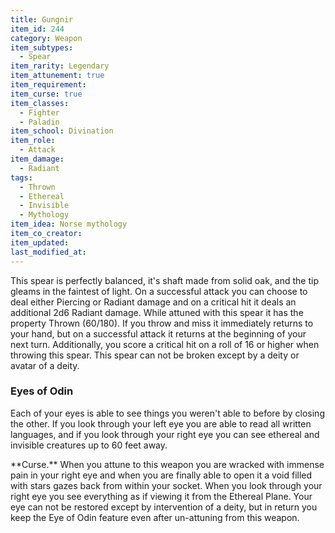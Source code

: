 ```yaml
---
title: Gungnir
item_id: 244
category: Weapon
item_subtypes:
  - Spear
item_rarity: Legendary
item_attunement: true
item_requirement:
item_curse: true
item_classes:
  - Fighter
  - Paladin
item_school: Divination
item_role:
  - Attack
item_damage:
  - Radiant
tags:
  - Thrown
  - Ethereal
  - Invisible
  - Mythology
item_idea: Norse mythology
item_co_creator:
item_updated:
last_modified_at:
---
```


This spear is perfectly balanced, it's shaft made from solid oak, and the tip gleams in the faintest of light. On a successful attack you can choose to deal either Piercing or Radiant damage and on a critical hit it deals an additional 2d6 Radiant damage.
While attuned with this spear it has the property Thrown (60/180). If you throw and miss it immediately returns to your hand, but on a successful attack it returns at the beginning of your next turn. Additionally, you score a critical hit on a roll of 16 or higher when throwing this spear. This spear can not be broken except by a deity or avatar of a deity. 

### Eyes of Odin

Each of your eyes is able to see things you weren't able to before by closing the other. If you look through your left eye you are able to read all written languages, and if you look through your right eye you can see ethereal and invisible creatures up to 60 feet away.

<div class="curse">
**Curse.** When you attune to this weapon you are wracked with immense pain in your right eye and when you are finally able to open it a void filled with stars gazes back from within your socket. When you look through your right eye you see everything as if viewing it from the Ethereal Plane. Your eye can not be restored except by intervention of a deity, but in return you keep the Eye of Odin feature even after un-attuning from this weapon.
</div>

